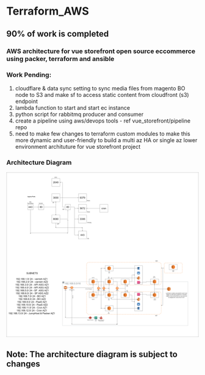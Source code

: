 # Terraform_AWS

## 90% of work is completed

### AWS architecture for vue storefront open source eccommerce using packer, terraform and ansible


### Work Pending:
1. cloudflare & data sync setting to sync media files from magento BO node to S3 and make sf to access static content from  cloudfront (s3) endpoint
2. lambda function to start and start ec instance 
3. python script for rabbitmq producer and consumer
4. create a pipeline using aws/devops tools - ref vue_storefront/pipeline repo
5. need to make few changes to terraform custom modules to make this more dynamic and user-friendly to build a multi az HA or single az lower environment archituture for vue storefront project

### Architecture Diagram
![alt text](https://github.com/a-devops-guy/Terraform_AWS/blob/master/aws.png)
## Note: The architecture diagram is subject to changes
